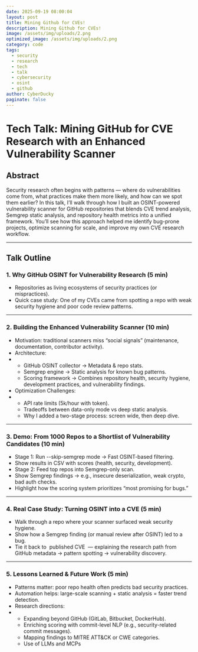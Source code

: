 ```yaml
---
date: 2025-09-19 08:00:04
layout: post
title: Mining Github for CVEs!
description: Mining Github for CVEs!
image: /assets/img/uploads/2.png
optimized_image: /assets/img/uploads/2.png
category: code
tags:
  - security
  - research
  - tech
  - talk
  - cybersecurity
  - osint
  - github
author: CyberDucky
paginate: false
---
```

# Tech Talk: Mining GitHub for CVE Research with an Enhanced Vulnerability Scanner

## Abstract

Security research often begins with patterns — where do vulnerabilities come from, what practices make them more likely, and how can we spot them earlier? In this talk, I’ll walk through how I built an OSINT-powered vulnerability scanner for GitHub repositories that blends CVE trend analysis, Semgrep static analysis, and repository health metrics into a unified framework. You’ll see how this approach helped me identify bug-prone projects, optimize scanning for scale, and improve my own CVE research workflow.

- - -

## Talk Outline

### 1. Why GitHub OSINT for Vulnerability Research (5 min)

* Repositories as living ecosystems of security practices (or mispractices).
* Quick case study: One of my CVEs came from spotting a repo with weak security hygiene and poor code review patterns.

- - -

### 2. Building the Enhanced Vulnerability Scanner (10 min)

* Motivation: traditional scanners miss “social signals” (maintenance, documentation, contributor activity).
* Architecture:
* * GitHub OSINT collector → Metadata & repo stats.
  * Semgrep engine → Static analysis for known bug patterns.
  * Scoring framework → Combines repository health, security hygiene, development practices, and vulnerability findings.
* Optimization Challenges:
* * API rate limits (5k/hour with token).
  * Tradeoffs between data-only mode vs deep static analysis.
  * Why I added a two-stage process: screen wide, then deep dive.

- - -

### 3. Demo: From 1000 Repos to a Shortlist of Vulnerability Candidates (10 min)

* Stage 1: Run --skip-semgrep mode → Fast OSINT-based filtering.
* Show results in CSV with scores (health, security, development).
* Stage 2: Feed top repos into Semgrep-only scan.
* Show Semgrep findings → e.g., insecure deserialization, weak crypto, bad auth checks.
* Highlight how the scoring system prioritizes “most promising for bugs.”

- - -

### 4. Real Case Study: Turning OSINT into a CVE (5 min)

* Walk through a repo where your scanner surfaced weak security hygiene.
* Show how a Semgrep finding (or manual review after OSINT) led to a bug.
* Tie it back to  published CVE  — explaining the research path from GitHub metadata → pattern spotting → vulnerability discovery.

- - -

### 5. Lessons Learned & Future Work (5 min)

* Patterns matter: poor repo health often predicts bad security practices.
* Automation helps: large-scale scanning + static analysis = faster trend detection.
* Research directions:
* * Expanding beyond GitHub (GitLab, Bitbucket, DockerHub).
  * Enriching scoring with commit-level NLP (e.g., security-related commit messages).
  * Mapping findings to MITRE ATT&CK or CWE categories.
  * Use of LLMs and MCPs